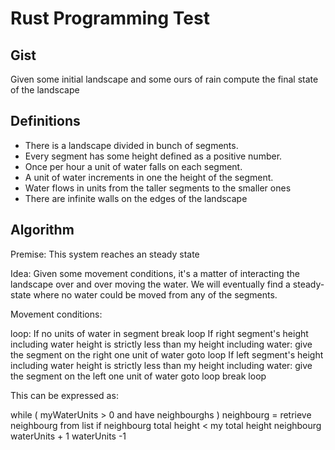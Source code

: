 # Rust Programming Test

## Gist

Given some initial landscape and some ours of rain compute the final state of the landscape


## Definitions

* There is a landscape divided in bunch of segments.
* Every segment has some height defined as a positive number.
* Once per hour a unit of water falls on each segment. 
* A unit of water increments in one the height of the segment.
* Water flows in units from the taller segments to the smaller ones
* There are infinite walls on the edges of the landscape

## Algorithm

Premise: This system reaches an steady state

Idea: Given some movement conditions, it's a matter of interacting the landscape over
and over moving the water. We will eventually find a steady-state where no water could
be moved from any of the segments.

Movement conditions:

 loop:
    If no units of water in segment
        break loop
    If right segment's height including water height is strictly less than my height including water:
        give the segment on the right one unit of water
        goto loop
    If left segment's height including water height is strictly less than my height including water:
        give the segment on the left one unit of water
        goto loop
    break loop
    
This can be expressed as:

  while ( myWaterUnits > 0 and have neighbourghs )
     neighbourg = retrieve neighbourg from list
     if neighbourg total height < my total height
         neighbourg waterUnits + 1
         waterUnits -1 
